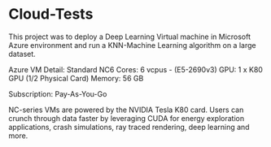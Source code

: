 # Cloud-Tests
This project was to deploy a Deep Learning Virtual machine in Microsoft Azure environment and run a KNN-Machine Learning algorithm on a large dataset.

Azure VM Detail: Standard NC6
Cores: 6 vcpus - (E5-2690v3)
GPU: 1 x K80 GPU (1/2 Physical Card)
Memory: 56 GB

Subscription:
Pay-As-You-Go

NC-series VMs are powered by the NVIDIA Tesla K80 card. Users can crunch through data faster by leveraging CUDA for energy exploration applications, crash simulations, ray traced rendering, deep learning and more.
